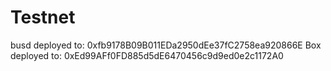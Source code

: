 # Testnet

busd deployed to: 0xfb9178B09B011EDa2950dEe37fC2758ea920866E
Box deployed to: 0xEd99AFf0FD885d5dE6470456c9d9ed0e2c1172A0
